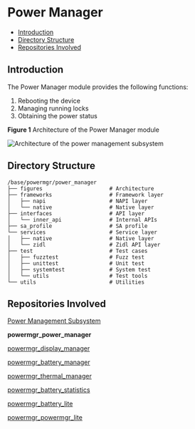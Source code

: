 # Power Manager<a name="EN-US_TOPIC_0000001115047353"></a>

-   [Introduction](#section11660541593)
-   [Directory Structure](#section19472752217)
-   [Repositories Involved](#section63151229062)

## Introduction<a name="section11660541593"></a>

The Power Manager module provides the following functions:

1.  Rebooting the device
2.  Managing running locks
3.  Obtaining the power status

**Figure 1** Architecture of the Power Manager module<a name="fig106301571239"></a>

![](figures/power-management-subsystem-architecture.png "Architecture of the power management subsystem")

## Directory Structure<a name="section19472752217"></a>

```
/base/powermgr/power_manager
├── figures                  	# Architecture
├── frameworks                  # Framework layer
│   ├── napi                  	# NAPI layer
│   └── native                  # Native layer
├── interfaces                  # API layer
│   └── inner_api               # Internal APIs
├── sa_profile                  # SA profile
└── services                    # Service layer
│   ├── native                  # Native layer
│   └── zidl                    # Zidl API layer
├── test                        # Test cases
│   ├── fuzztest                # Fuzz test
│   ├── unittest                # Unit test
│   ├── systemtest              # System test
│   └── utils                   # Test tools
└── utils                       # Utilities
```



## Repositories Involved<a name="section63151229062"></a>

[Power Management Subsystem](https://gitee.com/openharmony/docs/blob/master/en/readme/power-management.md)

**powermgr_power_manager**

[powermgr_display_manager](https://gitee.com/openharmony/powermgr_display_manager)

[powermgr_battery_manager](https://gitee.com/openharmony/powermgr_battery_manager)

[powermgr_thermal_manager](https://gitee.com/openharmony/powermgr_thermal_manager)

[powermgr_battery_statistics](https://gitee.com/openharmony/powermgr_battery_statistics)

[powermgr_battery_lite](https://gitee.com/openharmony/powermgr_battery_lite)

[powermgr_powermgr_lite](https://gitee.com/openharmony/powermgr_powermgr_lite)
